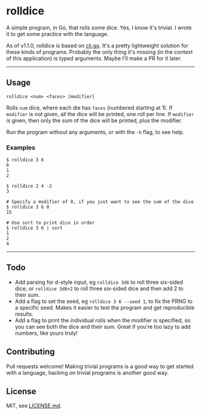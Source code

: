 # rolldice

A simple program, in Go, that rolls some dice. Yes, I know it's trivial. I wrote it to get some practice with the language.

As of v1.1.0, rolldice is based on [cli.go](http://github.com/codegangsta/cli). It's a pretty lightweight solution for these kinds of programs. Probably the only thing it's missing (in the context of this application) is typed arguments. Maybe I'll make a PR for it later.

---

## Usage
```
rolldice <num> <faces> [modifier]
```
Rolls `num` dice, where each die has `faces` (numbered starting at 1). If `modifier` is not given, all the dice will be printed, one roll per line. If `modifier` *is* given, then only the sum of the dice will be printed, plus the modifier.

Run the program without any arguments, or with the `-h` flag, to see help.

### Examples
```
$ rolldice 3 6
6
1
2
```
```
$ rolldice 2 4 -2
3
```
```
# Specify a modifier of 0, if you just want to see the sum of the dice
$ rolldice 3 6 0
15
```
```
# Use sort to print dice in order
$ rolldice 3 6 | sort
1
2
4
```

---

## Todo
- Add parsing for d-style input, eg `rolldice 3d6` to roll three six-sided dice, or `rolldice 3d6+2` to roll three six-sided dice and then add 2 to their sum.
- Add a flag to set the seed, eg `rolldice 3 6 --seed 1`, to fix the PRNG to a specific seed. Makes it easier to test the program and get reproducible results.
- Add a flag to print the individual rolls when the modifier is specified, so you can see both the dice and their sum. Great if you're too lazy to add numbers, like yours truly!

## Contributing
Pull requests welcome! Making trivial programs is a good way to get started with a language, hacking on trivial programs is another good way.

## License
MIT, see [LICENSE.md](LICENSE.md).
